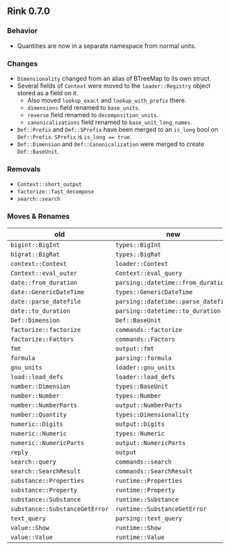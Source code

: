 ## Rink 0.7.0

### Behavior

- Quantities are now in a separate namespace from normal units.

### Changes

- `Dimensionality` changed from an alias of BTreeMap to its own struct.
- Several fields of `Context` were moved to the `loader::Registry`
  object stored as a field on it.
  - Also moved `lookup_exact` and `lookup_with_prefix` there.
  - `dimensions` field renamed to `base_units`.
  - `reverse` field renamed to `decomposition_units`.
  - `canonicalizations` field renamed to `base_unit_long_names`.
- `Def::Prefix` and `Def::SPrefix` have been merged to an `is_long` bool
  on `Def::Prefix`. `SPrefix` is `is_long == true`.
- `Def::Dimension` and `Def::Canonicalization` were merged to create
  `Def::BaseUnit`.

### Removals

- `Context::short_output`
- `factorize::fast_decompose`
- `search::search`

### Moves & Renames

| old                            | new                                 |
| ------------------------------ | ----------------------------------- |
| `bigint::BigInt`               | `types::BigInt`                     |
| `bigrat::BigRat`               | `types::BigRat`                     |
| `context::Context`             | `loader::Context`                   |
| `Context::eval_outer`          | `Context::eval_query`               |
| `date::from_duration`          | `parsing::datetime::from_duration`  |
| `date::GenericDateTime`        | `types::GenericDateTime`            |
| `date::parse_datefile`         | `parsing::datetime::parse_datefile` |
| `date::to_duration`            | `parsing::datetime::to_duration`    |
| `Def::Dimension`               | `Def::BaseUnit`                     |
| `factorize::factorize`         | `commands::factorize`               |
| `factorize::Factors`           | `commands::Factors`                 |
| `fmt`                          | `output::fmt`                       |
| `formula`                      | `parsing::formula`                  |
| `gnu_units`                    | `loader::gnu_units`                 |
| `load::load_defs`              | `loader::load_defs`                 |
| `number::Dimension`            | `types::BaseUnit`                   |
| `number::Number`               | `types::Number`                     |
| `number::NumberParts`          | `output::NumberParts`               |
| `number::Quantity`             | `types::Dimensionality`             |
| `numeric::Digits`              | `output::Digits`                    |
| `numeric::Numeric`             | `types::Numeric`                    |
| `numeric::NumericParts`        | `output::NumericParts`              |
| `reply`                        | `output`                            |
| `search::query`                | `commands::search`                  |
| `search::SearchResult`         | `commands::SearchResult`            |
| `substance::Properties`        | `runtime::Properties`               |
| `substance::Property`          | `runtime::Property`                 |
| `substance::Substance`         | `runtime::Substance`                |
| `substance::SubstanceGetError` | `runtime::SubstanceGetError`        |
| `text_query`                   | `parsing::text_query`               |
| `value::Show`                  | `runtime::Show`                     |
| `value::Value`                 | `runtime::Value`                    |
